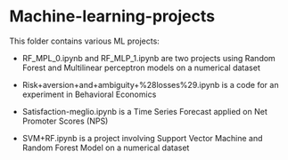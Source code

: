 # Machine-learning-projects

This folder contains various ML projects:

- RF_MPL_0.ipynb and RF_MLP_1.ipynb are two projects using Random Forest and Multilinear perceptron models on a numerical dataset

- Risk+aversion+and+ambiguity+%28losses%29.ipynb is a code for an experiment in Behavioral Economics 

- Satisfaction-meglio.ipynb is a Time Series Forecast applied on Net Promoter Scores (NPS)

- SVM+RF.ipynb is a project involving Support Vector Machine and Random Forest Model on a numerical dataset


